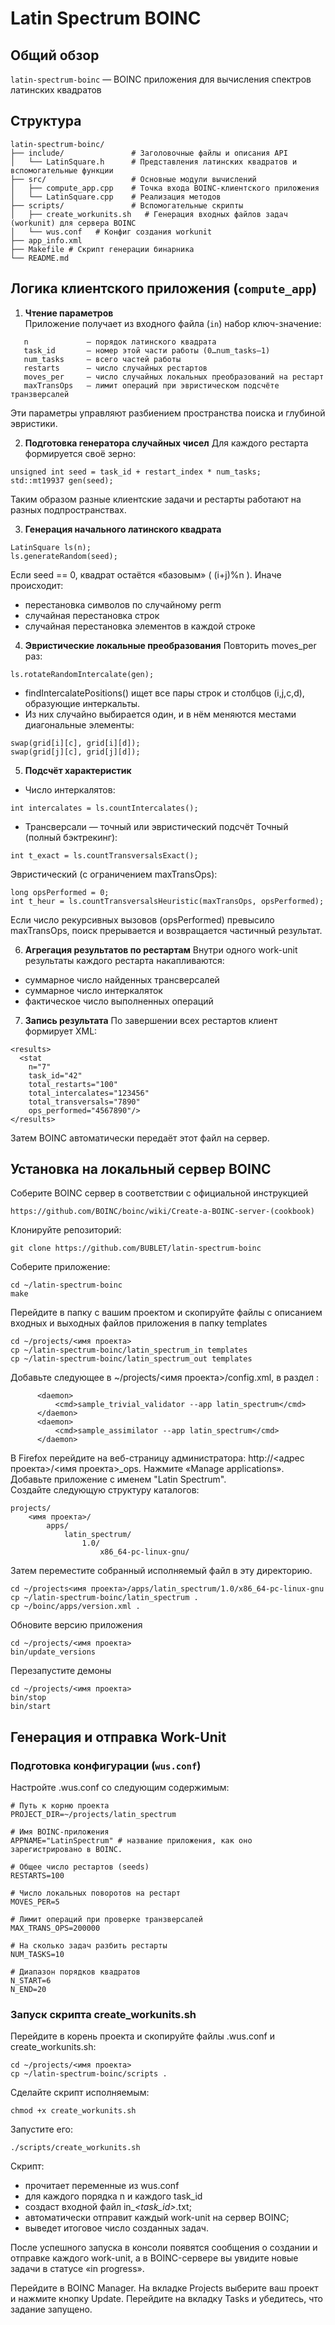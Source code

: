# Latin Spectrum BOINC

## Общий обзор

`latin-spectrum-boinc` — BOINC приложения для вычисления спектров латинских квадратов

## Структура

```
latin-spectrum-boinc/
├── include/               # Заголовочные файлы и описания API
│   └── LatinSquare.h      # Представления латинских квадратов и вспомогательные функции
├── src/                   # Основные модули вычислений
│   ├── compute_app.cpp    # Точка входа BOINC-клиентского приложения
│   └── LatinSquare.cpp    # Реализация методов 
├── scripts/               # Вспомогательные скрипты
│   ├── create_workunits.sh   # Генерация входных файлов задач (workunit) для сервера BOINC
│   └── wus.conf   # Конфиг создания workunit
├── app_info.xml
├── Makefile # Скрипт генерации бинарника
└── README.md
```
## Логика клиентского приложения (`compute_app`)


1. **Чтение параметров**  
Приложение получает из входного файла (`in`) набор ключ-значение:
```
   n             — порядок латинского квадрата
   task_id       — номер этой части работы (0…num_tasks–1)
   num_tasks     — всего частей работы
   restarts      — число случайных рестартов
   moves_per     — число случайных локальных преобразований на рестарт
   maxTransOps   — лимит операций при эвристическом подсчёте транзверсалей
```
Эти параметры управляют разбиением пространства поиска и глубиной эвристики.

2. **Подготовка генератора случайных чисел**
Для каждого рестарта формируется своё зерно:

```
unsigned int seed = task_id + restart_index * num_tasks;
std::mt19937 gen(seed);
```
Таким образом разные клиентские задачи и рестарты работают на разных подпространствах.

3. **Генерация начального латинского квадрата**
```
LatinSquare ls(n);
ls.generateRandom(seed);
```
Если seed == 0, квадрат остаётся «базовым» ( (i+j)%n ).
Иначе происходит:
+ перестановка символов по случайному perm
+ случайная перестановка строк
+ случайная перестановка элементов в каждой строке

4. **Эвристические локальные преобразования**
Повторить moves_per раз:
```
ls.rotateRandomIntercalate(gen);
```
+ findIntercalatePositions() ищет все пары строк и столбцов (i,j,c,d), образующие интеркальты.
+ Из них случайно выбирается один, и в нём меняются местами диагональные элементы:
```
swap(grid[i][c], grid[i][d]);
swap(grid[j][c], grid[j][d]);
```
5. **Подсчёт характеристик**
+ Число интеркалятов:
```
int intercalates = ls.countIntercalates();
```
+ Трансверсали — точный или эвристический подсчёт
Точный (полный бэктрекинг):
```
int t_exact = ls.countTransversalsExact();
```
Эвристический (с ограничением maxTransOps):
```
long opsPerformed = 0;
int t_heur = ls.countTransversalsHeuristic(maxTransOps, opsPerformed);
```
Если число рекурсивных вызовов (opsPerformed) превысило maxTransOps, поиск прерывается и возвращается частичный результат.

6. **Агрегация результатов по рестартам**
Внутри одного work-unit результаты каждого рестарта накапливаются:
+ суммарное число найденных трансверсалей
+ суммарное число интеркаляток
+ фактическое число выполненных операций

7. **Запись результата**
По завершении всех рестартов клиент формирует XML:
```
<results>
  <stat
    n="7"
    task_id="42"
    total_restarts="100"
    total_intercalates="123456"
    total_transversals="7890"
    ops_performed="4567890"/>
</results>
```
Затем BOINC автоматически передаёт этот файл на сервер. 

## Установка на локальный сервер BOINC
Соберите BOINC сервер в соответствии с официальной инструкцией
```
https://github.com/BOINC/boinc/wiki/Create-a-BOINC-server-(cookbook)
```
Клонируйте репозиторий:
```
git clone https://github.com/BUBLET/latin-spectrum-boinc
```
Соберите приложение:
```
cd ~/latin-spectrum-boinc
make
```
Перейдите в папку с вашим проектом и скопируйте файлы с описанием входных и выходных файлов приложения в папку templates
```
cd ~/projects/<имя проекта>
cp ~/latin-spectrum-boinc/latin_spectrum_in templates
cp ~/latin-spectrum-boinc/latin_spectrum_out templates
```
Добавьте следующее в ~/projects/<имя проекта>/config.xml, в раздел <daemons>:
```
      <daemon>
          <cmd>sample_trivial_validator --app latin_spectrum</cmd>
      </daemon>
      <daemon>
          <cmd>sample_assimilator --app latin_spectrum</cmd>
      </daemon>
```
В Firefox перейдите на веб-страницу администратора: http://<адрес проекта>/<имя проекта>_ops. Нажмите «Manage applications». Добавьте приложение с именем "Latin Spectrum".     
Создайте следующую структуру каталогов:
```
projects/
    <имя проекта>/
        apps/
            latin_spectrum/
                1.0/
                    x86_64-pc-linux-gnu/
```
Затем переместите собранный исполняемый файл в эту директорию.
```
cd ~/projects<имя проекта>/apps/latin_spectrum/1.0/x86_64-pc-linux-gnu
cp ~/latin-spectrum-boinc/latin_spectrum .
cp ~/boinc/apps/version.xml .
```
Обновите версию приложения
```
cd ~/projects/<имя проекта>
bin/update_versions
```
Перезапустите демоны
```
cd ~/projects/<имя проекта>
bin/stop
bin/start
```
## Генерация и отправка Work-Unit

### Подготовка конфигурации (`wus.conf`)

Настройте .wus.conf со следующим содержимым:

```
# Путь к корню проекта
PROJECT_DIR=~/projects/latin_spectrum 

# Имя BOINC-приложения
APPNAME="LatinSpectrum" # название приложения, как оно зарегистрировано в BOINC.

# Общее число рестартов (seeds)
RESTARTS=100

# Число локальных поворотов на рестарт
MOVES_PER=5

# Лимит операций при проверке транзверсалей
MAX_TRANS_OPS=200000

# На сколько задач разбить рестарты
NUM_TASKS=10

# Диапазон порядков квадратов
N_START=6
N_END=20
```

### Запуск скрипта create_workunits.sh
Перейдите в корень проекта и скопируйте файлы .wus.conf и create_workunits.sh:

```
cd ~/projects/<имя проекта>
cp ~/latin-spectrum-boinc/scripts .
```
Сделайте скрипт исполняемым:
```
chmod +x create_workunits.sh
```
Запустите его:

```
./scripts/create_workunits.sh
```
Скрипт:
+ прочитает переменные из wus.conf 
+ для каждого порядка n и каждого task_id 
+ создаст входной файл in_<n>_<task_id>_<TIMESTAMP>.txt; 
+ автоматически отправит каждый work-unit на сервер BOINC;
+ выведет итоговое число созданных задач.

После успешного запуска в консоли появятся сообщения о создании и отправке каждого work-unit, а в BOINC-сервере вы увидите новые задачи в статусе «in progress».

Перейдите в BOINC Manager. На вкладке Projects выберите ваш проект и нажмите кнопку Update. Перейдите на вкладку Tasks и убедитесь, что задание запущено.
